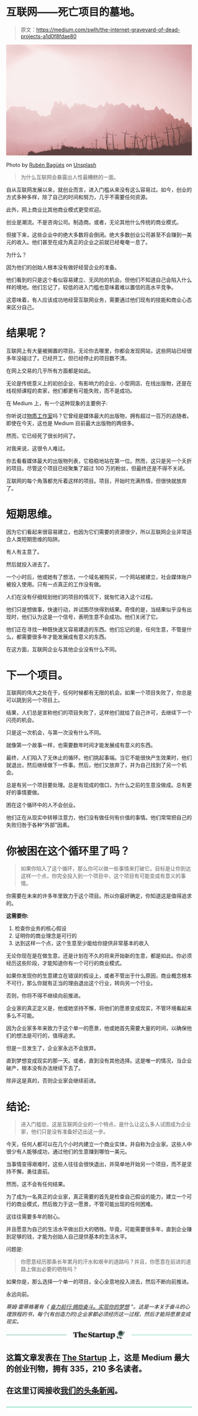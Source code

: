 # 互联网——死亡项目的墓地。

> 原文：<https://medium.com/swlh/the-internet-graveyard-of-dead-projects-a1d0f8fdae80>

![](img/d385ddb42e057bb51149aeb501f8e238.png)

Photo by [Rubén Bagüés](https://unsplash.com/photos/YNZcOVNHv6k?utm_source=unsplash&utm_medium=referral&utm_content=creditCopyText) on [Unsplash](https://unsplash.com/search/photos/graveyard?utm_source=unsplash&utm_medium=referral&utm_content=creditCopyText)

> 为什么互联网会暴露出人性最糟糕的一面。

自从互联网发展以来，就创业而言，进入门槛从来没有这么容易过。如今，创业的方式多种多样，除了自己的时间和努力，几乎不需要任何资源。

此外，网上商业比其他商业模式更受欢迎。

创业是潮流。不是咨询公司。制造商。或者，无论其他什么传统的商业模式。

但接下来，这些企业中的绝大多数将会倒闭。绝大多数创业公司甚至不会赚到一美元的收入。他们甚至在成为真正的企业之前就已经奄奄一息了。

为什么？

因为他们的创始人根本没有做好经营企业的准备。

他们看到的只是这个看似容易建立、无风险的机会。但他们不知道自己会陷入什么样的境地。他们忘记了，较低的进入门槛也意味着难以置信的高水平竞争。

这意味着，有人应该成功地经营互联网业务，需要通过他们现有的技能和商业心态来区分自己。

# 结果呢？

互联网上有大量被搁置的项目。无论你去哪里，你都会发现网站，这些网站已经很多年没碰过了。已经开工，但已经停止的项目数不清。

在网上交易的几乎所有方面都是如此。

无论是传统意义上的初创企业、有影响力的企业、小型网店、在线出版物，还是在线视频课程的卖家，他们都更有可能失败，而不是成功。

在 Medium 上，有一个这种现象的主要例子:

你听说过[物质工作室](https://medium.com/matter/tagged/matter-studios)吗？它曾经是媒体最大的出版物，拥有超过一百万的追随者。即使在今天，这也是 Medium 目前最大出版物的两倍多。

然而，它已经死了很长时间了。

对我来说，这很令人难过。

你去看看媒体最大的出版物列表，它稳稳地站在第一位。然而，这只是另一个夭折的项目。尽管这个项目已经聚集了超过 100 万的粉丝，但最终还是不得不关闭。

互联网的每个角落都充斥着这样的项目。项目，开始时充满热情，但很快就放弃了。

# 短期思维。

因为它们看起来很容易建立，也因为它们需要的资源很少，所以互联网企业非常适合人类短期思维的陷阱。

有人有主意了。

然后就投入进去了。

一个小时后，他或她有了想法，一个域名被购买，一个网站被建立，社会媒体账户被投入使用。只有一点真正的工作没有做。

人们在没有仔细规划他们的项目的情况下，就匆忙进入这个过程。

他们只是想做事，快速行动，并试图尽快得到结果。奇怪的是，当结果似乎没有出现时，他们认为这是一个信号，表明生意不会成功。他们关闭了它。

他们正在寻找一种既快速又容易建造的东西。他们忘记的是，任何生意，不管是什么，都需要很多年才能发展成有意义的东西。

在这方面，互联网企业与其他企业没有什么不同。

# 下一个项目。

互联网的伟大之处在于，任何时候都有无限的机会。如果一个项目失败了，你总是可以跳到另一个项目上。

结果，人们总是宣称他们的项目失败了，这样他们就给了自己许可，去继续下一个闪亮的机会。

只是这一次机会，与第一次没有什么不同。

就像第一个故事一样，也需要数年时间才能发展成有意义的东西。

最终，人们陷入了无休止的循环。他们挑起事端。当它不能很快产生效果时，他们就退出，然后继续做下一件事。然后，他们又放弃了，并为自己找到了另一个机会。

总是有另一个项目要处理。总是有现成的借口，为什么之前的生意没做成。总有更好的事情要做。

困在这个循环中的人不会创业。

他们正在从现实中转移注意力，他们没有做任何有价值的事情。他们常常把自己的失败归咎于各种“外部”因素。

# 你被困在这个循环里了吗？

> 如果你陷入了这个循环，那么你可以做一些事情来打破它。目标是让你到达这样一个点，你完全投入到一个项目中，这个项目有可能变成有意义的事情。

你需要在未来的许多年里致力于这个项目。所以你最好确定，你知道这是值得追求的。

**这需要你:**

1.  检查你业务的核心假设
2.  证明你的商业理念是可行的
3.  达到这样一个点，这个生意至少能给你提供非常基本的收入

无论你现在是在做生意，还是计划在不久的将来开始新的生意，都是如此。你必须经历这些阶段，才能知道你有一个可行的商业模式。

如果你发现你的生意建立在错误的假设上，或者不管出于什么原因，商业概念根本不可行，那么你就有正当的理由退出这个行业，转向另一个行业。

否则，你将不得不继续向前推进。

企业家的真正定义是，他或她坚持不懈，将他们的愿景变成现实，不管环境看起来多么不可能。

因为企业家多年来致力于这个单一的愿景，他或她首先需要大量的时间，以确保他们的想法是可行的，值得追求。

但是一旦发生了，企业家永远不会放弃。

直到梦想变成现实的那一天。或者，直到没有其他选择。这是唯一的情况，当企业破产，根本没有办法继续下去了。

除非这是真的，否则企业家会继续前进。

# 结论:

> 进入门槛低，这是互联网企业的一个特点，是什么让这么多人试图成为企业家，他们只是没有准备好迈出这一步。

今天，任何人都可以在几个小时内建立一个商业实体，并自称为企业家。这些人中很少有人能够成功，通过他们的生意赚到哪怕一美元。

当事情变得艰难时，这些人往往会很快退出，并简单地开始另一个项目，而不是坚持不懈，勇往直前。

然而，这不会有任何结果。

为了成为一名真正的企业家，真正需要的首先是检查自己假设的能力，建立一个可行的商业模式，然后致力于这一愿景，不管可能出现的任何困难。

这往往需要多年的耐心。

并且愿意为自己的生活水平做出巨大的牺牲。毕竟，可能需要很多年，直到企业赚到足够的钱，才能为创始人自己提供基本的生活水平。

问题是:

> 你愿意经历那条长年累月的汗水和艰辛的道路吗？并且，你愿意在前进的道路上做出必要的牺牲吗？

如果你是，那么选择一个单一的项目，全心全意地投入进去，然后不断向前推进。

永远向前。

*蒂姆·雷蒂格著有《* [*奋力前行:拥抱奋斗。实现你的梦想*](https://www.amazon.com/dp/B07DK6QSLN) *”。这是一本关于奋斗的心理旅程的书，每个(有创造力的)企业家都必须经历这一过程，然后才能将愿景变成现实。*

[![](img/308a8d84fb9b2fab43d66c117fcc4bb4.png)](https://medium.com/swlh)

## 这篇文章发表在 [The Startup](https://medium.com/swlh) 上，这是 Medium 最大的创业刊物，拥有 335，210 多名读者。

## 在这里订阅接收[我们的头条新闻](http://growthsupply.com/the-startup-newsletter/)。

[![](img/b0164736ea17a63403e660de5dedf91a.png)](https://medium.com/swlh)